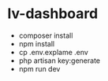 # lv-dashboard

- composer install
- npm install
- cp .env.explame .env
- php artisan key:generate
- npm run dev